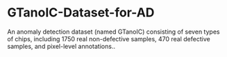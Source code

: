# GTanoIC-Dataset-for-AD
An anomaly detection dataset (named GTanoIC) consisting of seven types of chips, including 1750 real non-defective samples, 470 real defective samples, and pixel-level annotations..
